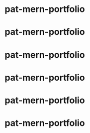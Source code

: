 # pat-mern-portfolio
# pat-mern-portfolio
# pat-mern-portfolio
# pat-mern-portfolio
# pat-mern-portfolio
# pat-mern-portfolio
